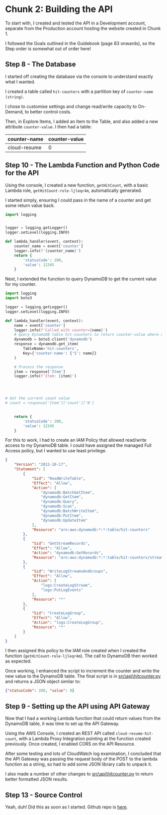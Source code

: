 # Chunk 2: Building the API
To start with, I created and tested the API in a Development account, separate from the Production account hosting the website created in Chunk 1.

I followed the Goals outlined in the Guidebook (page 83 onwards), so the Step order is somewhat out of order here!

## Step 8 - The Database
I started off creating the database via the console to understand exactly what I wanted.

I created a table called `hit-counters` with a partition key of `counter-name (string)`.  

I chose to customise settings and change read/write capacity to On-Demand, to better control costs.

Then, in Explore Items, I added an Item to the Table, and also added a new attribute `counter-value`.  I then had a table:

| counter-name | counter-value |
|--------------|---------------|
| cloud-resume | 0             |

## Step 10 - The Lambda Function and Python Code for the API
Using the console, I created a new function, `getHitCount`, with a basic Lambda role, `getHitCount-role-ljleqr4m`, automatically generated.  

I started simply, ensuring I could pass in the name of a counter and get some return value back.
```python
import logging


logger = logging.getLogger()
logger.setLevel(logging.INFO)

def lambda_handler(event, context):
    counter_name = event['counter']
    logger.info(f'{counter_name}')
    return {
        'statusCode': 200,
        'value': 12345
    }
```
Next, I extended the function to query DynamoDB to get the current value for my counter.
```python
import logging
import boto3

logger = logging.getLogger()
logger.setLevel(logging.INFO)

def lambda_handler(event, context):
    name = event['counter']
    logger.info(f'Called with counter={name}')
    # query DynamoDB table hit-counters to return counter-value where counter-name = name
    dynamodb = boto3.client('dynamodb')
    response = dynamodb.get_item(
        TableName='hit-counters',
        Key={'counter-name': {'S': name}}
    )

    # Process the response
    item = response['Item']
    logger.info(f'Item: {item}')




# Get the current count value
# count = response['Item']['count']['N']

    
    return {
        'statusCode': 200,
        'value': 12345
    }

```
For this to work, I had to create an IAM Policy that allowed read/write access to my DynamoDB table.  I could have assigned the managed Full Access policy, but I wanted to use least privilege.
```json
{
    "Version": "2012-10-17",
    "Statement": [
        {
            "Sid": "ReadWriteTable",
            "Effect": "Allow",
            "Action": [
                "dynamodb:BatchGetItem",
                "dynamodb:GetItem",
                "dynamodb:Query",
                "dynamodb:Scan",
                "dynamodb:BatchWriteItem",
                "dynamodb:PutItem",
                "dynamodb:UpdateItem"
            ],
            "Resource": "arn:aws:dynamodb:*:*:table/hit-counters"
        },
        {
            "Sid": "GetStreamRecords",
            "Effect": "Allow",
            "Action": "dynamodb:GetRecords",
            "Resource": "arn:aws:dynamodb:*:*:table/hit-counters/stream/* "
        },
        {
            "Sid": "WriteLogStreamsAndGroups",
            "Effect": "Allow",
            "Action": [
                "logs:CreateLogStream",
                "logs:PutLogEvents"
            ],
            "Resource": "*"
        },
        {
            "Sid": "CreateLogGroup",
            "Effect": "Allow",
            "Action": "logs:CreateLogGroup",
            "Resource": "*"
        }
    ]
}
```
I then assigned this policy to the IAM role created when I created the function (`getHitCount-role-ljleqr4m`).  The call to DynamoDB then worked as expected.

Once working, I enhanced the script to increment the counter and write the new value to the DynamoDB table.  The final script is in [src\api\hitcounter.py](src\api\hitcounter.py) and returns a JSON object similar to:
```json
{"statusCode": 200, "value": 9}
```

## Step 9 - Setting up the API using API Gateway
Now that I had a working Lambda function that could return values from the DynamoDB table, it was time to set up the API Gateway.

Using the AWS Console, I created an REST API called `cloud-resume-hit-count`, with a Lambda Proxy Integration pointing at the function created previously.
Once created, I enabled CORS on the API Resource.

After some testing and lots of CloudWatch log examination, I concluded that the API Gateway was passing the request body of the POST to the lambda function as a string, so had to add some JSON library calls to unpack it.

I also made a number of other changes to [src\api\hitcounter.py](src\api\hitcounter.py) to return better formatted JSON results.

## Step 13 - Source Control
Yeah, duh!  Did this as soon as I started.  Github repo is [here](https://github.com/jasongoff/cloudresumechallenge/tree/develop).

